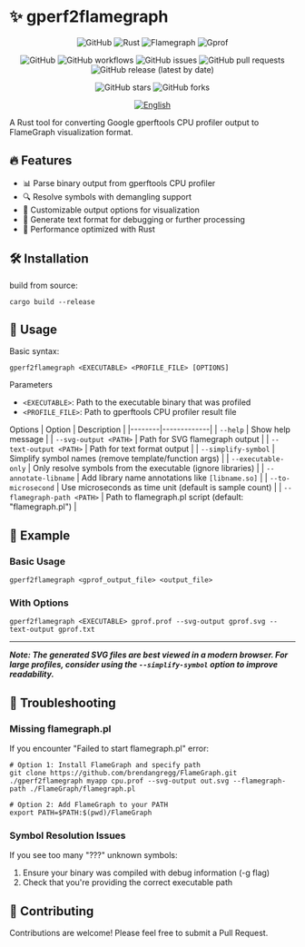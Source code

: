 # ✨ gperf2flamegraph

<div align="center">
<img alt="GitHub" src="https://img.shields.io/badge/github-%23121011.svg?style=for-the-badge&amp;logo=github&amp;logoColor=white">
<img alt="Rust" src="https://img.shields.io/badge/rust-%23000000.svg?style=for-the-badge&amp;logo=rust&amp;logoColor=white">
<img alt="Flamegraph" src="https://img.shields.io/badge/flamegraph-%23FF6F61.svg?style=for-the-badge&amp;logo=flamegraph&amp;logoColor=white">
<img alt="Gprof" src="https://img.shields.io/badge/gprof-%23FF6F61.svg?style=for-the-badge&amp;logo=gprof&amp;logoColor=white">

![GitHub](https://img.shields.io/github/license/Emin017/gperf2flamegraph)
![GitHub workflows](https://img.shields.io/github/actions/workflow/status/Emin017/gperf2flamegraph/build.yml)
![GitHub issues](https://img.shields.io/github/issues/Emin017/gperf2flamegraph)
![GitHub pull requests](https://img.shields.io/github/issues-pr/Emin017/gperf2flamegraph)
![GitHub release (latest by date)](https://img.shields.io/github/v/release/Emin017/gperf2flamegraph)

![GitHub stars](https://img.shields.io/github/stars/Emin017/gperf2flamegrap?style=social)
![GitHub forks](https://img.shields.io/github/forks/Emin017/gperf2flamegrap?style=social)

[![English](https://img.shields.io/badge/English-README-2ea44f?style=for-the-badge)](README.md)
<!-- [![中文](https://img.shields.io/badge/中文-介绍-FF6F61?style=for-the-badge)](README_CN.md) -->
</div>

A Rust tool for converting Google gperftools CPU profiler output to FlameGraph visualization format.

## 🔥 Features

* 📊 Parse binary output from gperftools CPU profiler
* 🔍 Resolve symbols with demangling support
* 🧰 Customizable output options for visualization
* 📝 Generate text format for debugging or further processing
* 🚀 Performance optimized with Rust

## 🛠️ Installation

build from source:
```shell
cargo build --release
```

## 📖 Usage
Basic syntax:
```shell
gperf2flamegraph <EXECUTABLE> <PROFILE_FILE> [OPTIONS]
```

Parameters
* `<EXECUTABLE>`: Path to the executable binary that was profiled
* `<PROFILE_FILE>`: Path to gperftools CPU profiler result file

Options
| Option | Description |
|--------|-------------|
| `--help` | Show help message |
| `--svg-output <PATH>`  | Path for SVG flamegraph output |
| `--text-output <PATH>` | Path for text format output |
| `--simplify-symbol`	 | Simplify symbol names (remove template/function args) |
| `--executable-only`	 | Only resolve symbols from the executable (ignore libraries) |
| `--annotate-libname` | Add library name annotations like `[libname.so]` |
| `--to-microsecond` | Use microseconds as time unit (default is sample count) |
| `--flamegraph-path <PATH>` | Path to flamegraph.pl script (default: "flamegraph.pl") |

## 🧪 Example

### Basic Usage
```shell
gperf2flamegraph <gprof_output_file> <output_file>
```

### With Options
```shell
gperf2flamegraph <EXECUTABLE> gprof.prof --svg-output gprof.svg --text-output gprof.txt
```

---

***Note: The generated SVG files are best viewed in a modern browser. For large profiles, consider using the `--simplify-symbol` option to improve readability.***
## 🔧 Troubleshooting
### Missing flamegraph.pl
If you encounter "Failed to start flamegraph.pl" error:
```shell
# Option 1: Install FlameGraph and specify path
git clone https://github.com/brendangregg/FlameGraph.git
./gperf2flamegraph myapp cpu.prof --svg-output out.svg --flamegraph-path ./FlameGraph/flamegraph.pl

# Option 2: Add FlameGraph to your PATH
export PATH=$PATH:$(pwd)/FlameGraph
```

### Symbol Resolution Issues

If you see too many "???" unknown symbols:

1. Ensure your binary was compiled with debug information (-g flag)
2. Check that you're providing the correct executable path

## 🤝 Contributing
Contributions are welcome! Please feel free to submit a Pull Request.

